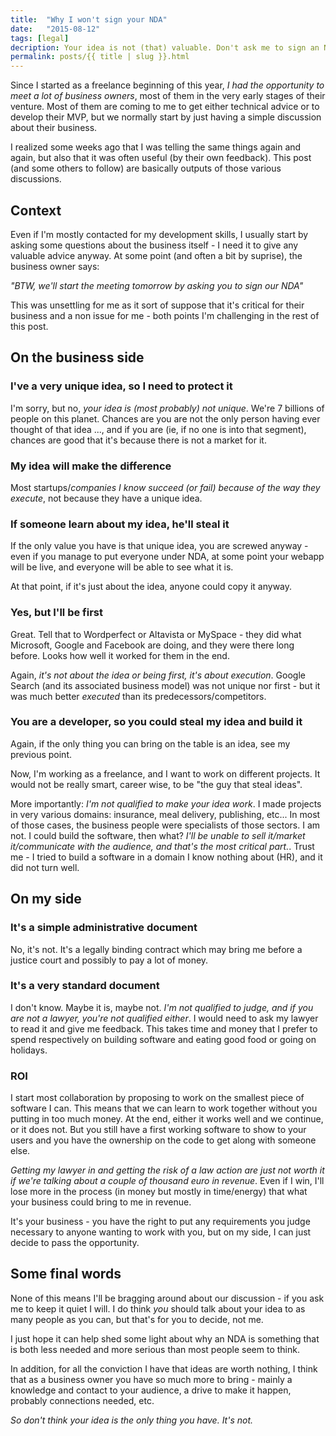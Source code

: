 ```yaml
---
title:  "Why I won't sign your NDA"
date:   "2015-08-12"
tags: [legal]
decription: Your idea is not (that) valuable. Don't ask me to sign an NDA to talk about it
permalink: posts/{{ title | slug }}.html
---
```


Since I started as a freelance beginning of this year, *I had the opportunity to meet a lot of business owners*, most of them in the very early stages of their venture. Most of them are coming to me to get either technical advice or to develop their MVP, but we normally start by just having a simple discussion about their business.

I realized some weeks ago that I was telling the same things again and again, but also that it was often useful (by their own feedback). This post (and some others to follow) are basically outputs of those various discussions.

## Context

Even if I'm mostly contacted for my development skills, I usually start by asking some questions about the business itself - I need it to give any valuable advice anyway. At some point (and often a bit by suprise), the business owner says:

*"BTW, we'll start the meeting tomorrow by asking you to sign our NDA"*

This was unsettling for me as it sort of suppose that it's critical for their business and a non issue for me - both points I'm challenging in the rest of this post.

## On the business side

### I've a very unique idea, so I need to protect it

I'm sorry, but no, *your idea is (most probably) not unique*. We're 7 billions of people on this planet. Chances are you are not the only person having ever thought of that idea ..., and if you are (ie, if no one is into that segment), chances are good that it's because there is not a market for it.

### My idea will make the difference

Most startups/*companies I know succeed (or fail) because of the way they execute*, not because they have a unique idea.

### If someone learn about my idea, he'll steal it

If the only value you have is that unique idea, you are screwed anyway - even if you manage to put everyone under NDA, at some point your webapp will be live, and everyone will be able to see what it is.

At that point, if it's just about the idea, anyone could copy it anyway.

### Yes, but I'll be first

Great. Tell that to Wordperfect or Altavista or MySpace - they did what Microsoft, Google and Facebook are doing, and they were there long before. Looks how well it worked for them in the end.

Again, *it's not about the idea or being first, it's about execution*. Google Search (and its associated business model) was not unique nor first - but it was much better *executed* than its predecessors/competitors.

### You are a developer, so you could steal my idea and build it

Again, if the only thing you can bring on the table is an idea, see my previous point.

Now, I'm working as a freelance, and I want to work on different projects. It would not be really smart, career wise, to be "the guy that steal ideas".

More importantly: *I'm not qualified to make your idea work*. I made projects in very various domains: insurance, meal delivery, publishing, etc... In most of those cases, the business people were specialists of those sectors. I am not. I could build the software, then what? *I'll be unable to sell it/market it/communicate with the audience, and that's the most critical part.*. Trust me - I tried to build a software in a domain I know nothing about (HR), and it did not turn well.

## On my side

### It's a simple administrative document

No, it's not. It's a legally binding contract which may bring me before a justice court and possibly to pay a lot of money.

### It's a very standard document

I don't know. Maybe it is, maybe not. *I'm not qualified to judge, and if you are not a lawyer, you're not qualified either*. I would need to ask my lawyer to read it and give me feedback. This takes time and money that I prefer to spend respectively on building software and eating good food or going on holidays.

### ROI

I start most collaboration by proposing to work on the smallest piece of software I can. This means that we can learn to work together without you putting in too much money. At the end, either it works well and we continue, or it does not. But you still have a first working software to show to your users and you have the ownership on the code to get along with someone else.

*Getting my lawyer in and getting the risk of a law action are just not worth it if we're talking about a couple of thousand euro in revenue*. Even if I win, I'll lose more in the process (in money but mostly in time/energy) that what your business could bring to me in revenue.

It's your business - you have the right to put any requirements you judge necessary to anyone wanting to work with you, but on my side, I can just decide to pass the opportunity.

## Some final words

None of this means I'll be bragging around about our discussion - if you ask me to keep it quiet I will. I do think *you* should talk about your idea to as many people as you can, but that's for you to decide, not me.

I just hope it can help shed some light about why an NDA is something that is both less needed and more serious than most people seem to think.

In addition, for all the conviction I have that ideas are worth nothing, I think that as a business owner you have so much more to bring - mainly a knowledge and contact to your audience, a drive to make it happen, probably connections needed, etc.

*So don't think your idea is the only thing you have. It's not.*
